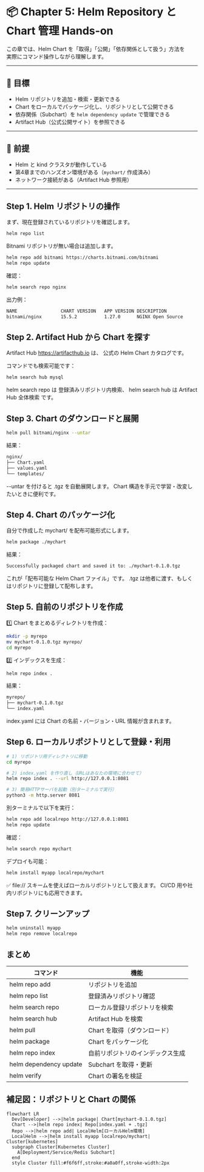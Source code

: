 # 📦 Chapter 5: Helm Repository と Chart 管理 Hands-on

この章では、Helm Chart を「取得」「公開」「依存関係として扱う」方法を  
実際にコマンド操作しながら理解します。

---

## 🎯 目標
- Helm リポジトリを追加・検索・更新できる  
- Chart をローカルでパッケージ化し、リポジトリとして公開できる  
- 依存関係（Subchart）を `helm dependency update` で管理できる  
- Artifact Hub（公式公開サイト）を参照できる  

---

## 🧩 前提
- Helm と kind クラスタが動作している  
- 第4章までのハンズオン環境がある（`mychart/` 作成済み）  
- ネットワーク接続がある（Artifact Hub 参照用）

---

## Step 1. Helm リポジトリの操作

まず、現在登録されているリポジトリを確認します。

```bash
helm repo list
```

Bitnami リポジトリが無い場合は追加します。
```bash
helm repo add bitnami https://charts.bitnami.com/bitnami
helm repo update
```

確認：
```bash
helm search repo nginx
```

出力例：
```bash
NAME               	CHART VERSION	APP VERSION	DESCRIPTION
bitnami/nginx      	15.5.2       	1.27.0     	NGINX Open Source
```

## Step 2. Artifact Hub から Chart を探す
Artifact Hub https://artifacthub.io は、
公式の Helm Chart カタログです。

コマンドでも検索可能です：
```bash
helm search hub mysql
```

helm search repo は 登録済みリポジトリ内検索、
helm search hub は Artifact Hub 全体検索 です。

## Step 3. Chart のダウンロードと展開
```bash
helm pull bitnami/nginx --untar
```

結果：
```bash
nginx/
├── Chart.yaml
├── values.yaml
└── templates/
```

--untar を付けると .tgz を自動展開します。
Chart 構造を手元で学習・改変したいときに便利です。

## Step 4. Chart のパッケージ化
自分で作成した mychart/ を配布可能形式にします。
```bash
helm package ./mychart
```

結果：
```bash
Successfully packaged chart and saved it to: ./mychart-0.1.0.tgz
```
これが「配布可能な Helm Chart ファイル」です。
.tgz は他者に渡す、もしくはリポジトリに登録して配布します。

## Step 5. 自前のリポジトリを作成
1️⃣ Chart をまとめるディレクトリを作成：
```bash
mkdir -p myrepo
mv mychart-0.1.0.tgz myrepo/
cd myrepo
```

2️⃣ インデックスを生成：
```bash
helm repo index .
```

結果：
```bash
myrepo/
├── mychart-0.1.0.tgz
└── index.yaml
```
index.yaml には Chart の名前・バージョン・URL 情報が含まれます。

## Step 6. ローカルリポジトリとして登録・利用
```bash
# 1) リポジトリ用ディレクトリに移動
cd myrepo

# 2) index.yaml を作り直し（URLはあなたの環境に合わせて）
helm repo index . --url http://127.0.0.1:8081

# 3) 簡易HTTPサーバを起動（別ターミナルで実行）
python3 -m http.server 8081
```
別ターミナルで以下を実行：
```bash
helm repo add localrepo http://127.0.0.1:8081
helm repo update
```

確認：
```bash
helm search repo mychart
```

デプロイも可能：
```bash
helm install myapp localrepo/mychart
```
✅ file:// スキームを使えばローカルリポジトリとして扱えます。
CI/CD 用や社内リポジトリにも応用できます。

## Step 7. クリーンアップ
```bash
helm uninstall myapp
helm repo remove localrepo
```

## まとめ
| コマンド               | 機能                             |
| ---------------------- | -------------------------------- |
| helm repo add          | リポジトリを追加                 |
| helm repo list         | 登録済みリポジトリ確認           |
| helm search repo       | ローカル登録リポジトリを検索     |
| helm search hub        | Artifact Hub を検索              |
| helm pull              | Chart を取得（ダウンロード）     |
| helm package           | Chart をパッケージ化             |
| helm repo index        | 自前リポジトリのインデックス生成 |
| helm dependency update | Subchart を取得・更新            |
| helm verify            | Chart の署名を検証 |

## 補足図：リポジトリと Chart の関係
```mermaid
flowchart LR
  Dev[Developer] -->|helm package| Chart[mychart-0.1.0.tgz]
  Chart -->|helm repo index| Repo[index.yaml + .tgz]
  Repo -->|helm repo add| LocalHelm[ローカルHelm環境]
  LocalHelm -->|helm install myapp localrepo/mychart| Cluster[kubernetes]
  subgraph Cluster[Kubernetes Cluster]
    A[Deployment/Service/Redis Subchart]
  end
  style Cluster fill:#f6f6ff,stroke:#a0a0ff,stroke-width:2px
```